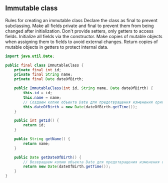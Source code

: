 ## Immutable class 

Rules for creating an immutable class
Declare the class as final to prevent subclassing.
Make all fields private and final to prevent them from being changed after initialization.
Don't provide setters, only getters to access fields.
Initialize all fields via the constructor.
Make copies of mutable objects when assigning them to fields to avoid external changes.
Return copies of mutable objects in getters to protect internal data.


```java
import java.util.Date;

public final class ImmutableClass {
    private final int id;
    private final String name;
    private final Date dateOfBirth;

    public ImmutableClass(int id, String name, Date dateOfBirth) {
        this.id = id;
        this.name = name;
        // Создаем копию объекта Date для предотвращения изменения оригинального объекта
        this.dateOfBirth = new Date(dateOfBirth.getTime());
    }

    public int getId() {
        return id;
    }

    public String getName() {
        return name;
    }

    public Date getDateOfBirth() {
        // Возвращаем копию объекта Date для предотвращения изменения оригинального объекта
        return new Date(dateOfBirth.getTime());
    }
}
```